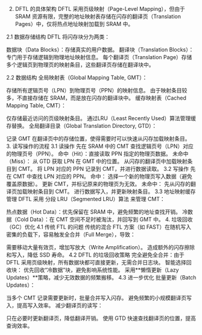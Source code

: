 2. DFTL 的具体架构
DFTL 采用页级映射（Page-Level Mapping），但由于 SRAM 资源有限，完整的地址映射表存储在闪存的翻译页（Translation Pages）中，仅将热点地址映射加载到 SRAM 中。

2.1 数据存储结构
DFTL 将闪存块分为两类：

数据块（Data Blocks）：存储真实的用户数据。
翻译块（Translation Blocks）：专门用于存储逻辑到物理地址映射信息。
每个翻译页（Translation Page）存储多个逻辑页到物理页的映射条目，这些翻译页存储在翻译块中。

2.2 数据结构
全局映射表（Global Mapping Table, GMT）：

存储所有逻辑页号（LPN）到物理页号（PPN）的映射信息。
由于映射条目较多，不直接存储在 SRAM，而是放在闪存的翻译块中。
缓存映射表（Cached Mapping Table, CMT）：

仅存储最近访问的页级映射条目。
通过LRU（Least Recently Used）算法管理缓存替换。
全局翻译目录（Global Translation Directory, GTD）：

记录 GMT 在翻译页中的存储位置，使得需要时可以快速从闪存加载映射条目。
3. 读写操作的流程
3.1 读操作
先在 SRAM 中的 CMT 查找逻辑页号（LPN）对应的物理页号（PPN）。
命中（Hit）：直接读取 PPN 指定的物理页数据。
未命中（Miss）：
从 GTD 获取 LPN 在 GMT 中的位置。
从闪存的翻译页中加载映射条目到 CMT。
将 LPN 对应的 PPN 记录到 CMT，并进行数据读取。
3.2 写操作
先在 CMT 中查找 LPN 对应的 PPN。
命中：
选择一个新的物理页写入数据（避免覆盖原数据）。
更新 CMT，并标记原来的物理页为无效。
未命中：
先从闪存的翻译页加载映射条目到 CMT。
进行数据写入，并更新映射条目。
3.3 地址映射缓存管理
DFTL 采用 分段 LRU（Segmented LRU）算法 来管理 CMT：

热点数据（Hot Data）：优先保留在 SRAM 中，避免频繁的地址查找开销。
冷数据（Cold Data）：在 CMT 空间不足时被淘汰，并回写到 GMT 中。
4. 垃圾回收（GC）优化
4.1 传统 FTL 的问题
传统的混合 FTL 方案（如 FAST）在随机写入密集的负载下，容易触发全合并（Full Merge），导致：

需要移动大量有效页，增加写放大（Write Amplification）。
造成额外的闪存擦除和写入，降低 SSD 寿命。
4.2 DFTL 的垃圾回收策略
完全避免全合并：由于 DFTL 采用页级映射，所有数据块都可直接更新，无需合并日志块。
智能选择回收块：
优先回收“冷数据”块，避免影响系统性能。
采用**懒惰更新（Lazy Updates）**策略，减少无效数据的频繁搬移。
4.3 进一步优化
批量更新（Batch Updates）：

当多个 CMT 记录需要更新时，批量合并写入闪存。
避免频繁的小规模翻译页写入，提高写入效率。
减少翻译页的读写：

只在必要时更新翻译页，降低翻译开销。
使用 GTD 快速查找翻译页的位置，提高查询效率。

